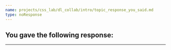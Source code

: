 ```yaml
---
name: projects/css_lab/dl_collab/intro/topic_response_you_said.md
type: noResponse
---
```


## You gave the following response:

---

